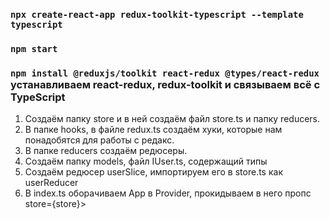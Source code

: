 ### `npx create-react-app redux-toolkit-typescript --template typescript`

### `npm start`

### `npm install @reduxjs/toolkit react-redux @types/react-redux` устанавливаем react-redux, redux-toolkit и связываем всё с TypeScript

1. Создаём папку store и в ней создаём файл store.ts и папку reducers.
2. В папке hooks, в файле redux.ts создаём хуки, которые нам понадобятся для работы с редакс.
3. В папке reducers создаём редюсеры.
4. Создаём папку models, файл IUser.ts, содержащий типы
5. Создаём редюсер userSlice, импортируем его в store.ts как userReducer
6. В index.ts оборачиваем App в Provider, прокидываем в него пропс store={store}>
